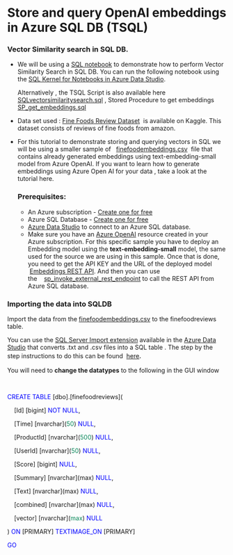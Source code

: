 # Store and query OpenAI embeddings in Azure SQL DB (TSQL)

### **Vector Similarity search in SQL DB.**

- We will be using a [SQL notebook](https://github.com/Azure-Samples/azure-sql-db-vector-search/blob/d1a3b8e723cf3f80d932588604c92f9da5ef9e65/VectorSearch_Notebooks/SQL_Notebook_Example/SQLvectorsearchnotebook.ipynb) to demonstrate how to perform Vector Similarity Search in SQL DB.
You can run the following notebook using the [SQL Kernel for Notebooks in Azure Data Studio](https://learn.microsoft.com/en-us/azure-data-studio/notebooks/notebooks-guidance#connect-to-a-kernel). 

   Alternatively , the TSQL Script is also available here
[SQLvectorsimilaritysearch.sql](https://github.com/Azure-Samples/azure-sql-db-vector-search/blob/d1a3b8e723cf3f80d932588604c92f9da5ef9e65/VectorSearch_Notebooks/SQL_Notebook_Example/SQLvectorsimilaritysearch.sql) , Stored Procedure to get embeddings [SP_get_embeddings.sql](https://github.com/Azure-Samples/azure-sql-db-vector-search/blob/d1a3b8e723cf3f80d932588604c92f9da5ef9e65/VectorSearch_Notebooks/SQL_Notebook_Example/SP_get_embeddings.sql)



- Data set used : [Fine Foods Review Dataset]([AzureSQLVectorSearch/Dataset/Reviews.csv](https://github.com/Azure-Samples/azure-sql-db-vector-search/blob/ee517d7e6e2969e1a71aa69f51db762a02af30a1/AzureSQLVectorSearch/Dataset/Reviews.csv))  <span style="background:white">is available on Kaggle. This dataset consists of reviews of fine foods from amazon.</span>
- For this tutorial to demonstrate storing and querying vectors in SQL we will be using a smaller sample of   [finefoodembeddings.csv]([AzureSQLVectorSearch/Dataset/finefoodembeddings.csv](https://github.com/Azure-Samples/azure-sql-db-vector-search/blob/1e47abf564caa0519c823fff0761fd005ca8bbc0/AzureSQLVectorSearch/Dataset/finefoodembeddings.csv))  file that contains already generated embeddings using text-embedding-small model from Azure OpenAI. If you want to learn how to generate embeddings using Azure Open AI for your data , take a look at the tutorial here.
    
    ### <span style="color: var(--vscode-foreground);"><b>Prerequisites:</b></span>
    
    - An Azure subscription - [Create one for free](https:\github.com\Azure-Samples\azure-sql-db-vector-search\blob\622f7be47cafa261b267163a9a94af13d4fa9243\AzureSQLVectorSearch\src\https:\azure.microsoft.com\free\cognitive-services?azure-portal=true)
    - Azure SQL Database - [Create one for free](https:\github.com\Azure-Samples\azure-sql-db-vector-search\blob\622f7be47cafa261b267163a9a94af13d4fa9243\AzureSQLVectorSearch\src\https:\learn.microsoft.com\azure\azure-sql\database\free-offer?view=azuresql)
    - [Azure Data Studio](https:\azure.microsoft.com\products\data-studio) to connect to an Azure SQL database. 
    - Make sure you have an [Azure OpenAI](https:\learn.microsoft.com\en-us\azure\ai-services\openai\overview) resource created in your Azure subscription. For this specific sample you have to deploy an Embedding model using the **text-embedding-small** model, the same used for the source we are using in this sample. Once that is done, you need to get the API KEY and the URL of the deployed model  [Embeddings REST API](https:\learn.microsoft.com\azure\cognitive-services\openai\reference#embeddings). And then you can use the    [sp\_invoke\_external\_rest\_endpoint](https:\learn.microsoft.com\sql\relational-databases\system-stored-procedures\sp-invoke-external-rest-endpoint-transact-sql?view=azuresqldb-current) to call the REST API from Azure SQL database.


### **Importing the data into SQLDB**

Import the data from the [finefoodembeddings.csv]([AzureSQLVectorSearch/Dataset/finefoodembeddings.csv](https://github.com/Azure-Samples/azure-sql-db-vector-search/blob/1e47abf564caa0519c823fff0761fd005ca8bbc0/AzureSQLVectorSearch/Dataset/finefoodembeddings.csv)) to the finefoodreviews table.

You can use the [SQL Server Import extension](https:\learn.microsoft.com\en-us\azure-data-studio\extensions\sql-server-import-extension) available in the [Azure Data Studio](https:\azure.microsoft.com\products\data-studio) that converts .txt and .csv files into a SQL table . The step by the step instructions to do this can be found  [here](https:\learn.microsoft.com\en-us\azure-data-studio\extensions\sql-server-import-extension)<span style="font-size:12.0pt;font-family:&quot;Segoe UI&quot;,sans-serif;mso-fareast-font-family:
&quot;Times New Roman&quot;;color:#161616;background:white;mso-font-kerning:0pt;
mso-ligatures:none;mso-fareast-language:EN-IN">.</span>

<span style="color: var(--vscode-foreground);">You will need to <b>change the datatypes</b> to the following in the GUI window</span>

<span style="font-family:&quot;Calibri&quot;,sans-serif;color:black;mso-color-alt:windowtext"><br></span>

<span style="color: #0000ff;">CREATE</span> <span style="color: #0000ff;">TABLE</span> \[dbo\].\[finefoodreviews\](

    \[Id\] \[bigint\] <span style="color: #0000ff;">NOT NULL</span>,

    \[Time\] \[nvarchar\](<span style="color: #09885a;">50</span>) <span style="color: #0000ff;">NULL</span>,

    \[ProductId\] \[nvarchar\](<span style="color: #09885a;">500</span>) <span style="color: #0000ff;">NULL</span>,

    \[UserId\] \[nvarchar\](<span style="color: #09885a;">50</span>) <span style="color: #0000ff;">NULL</span>,

    \[Score\] \[bigint\] <span style="color: #0000ff;">NULL</span>,

    \[Summary\] \[nvarchar\](max) <span style="color: #0000ff;">NULL</span>,

    \[Text\] \[nvarchar\](max) <span style="color: #0000ff;">NULL</span>,

    \[combined\] \[nvarchar\](max) <span style="color: #0000ff;">NULL</span>,

    \[vector\] \[nvarchar\](<span style="color: #09885a;">max</span>) <span style="color: #0000ff;">NULL</span>

) <span style="color: #0000ff;">ON</span> \[PRIMARY\] <span style="color: #0000ff;">TEXTIMAGE_ON</span> \[PRIMARY\]

<span style="color: #0000ff;">GO</span>
